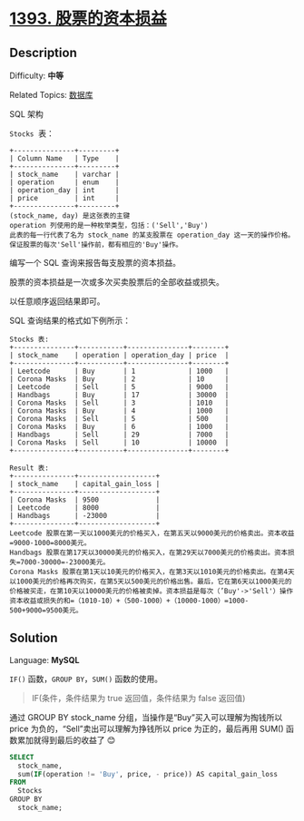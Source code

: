 # [1393\. 股票的资本损益](https://leetcode.cn/problems/capital-gainloss/)

## Description

Difficulty: **中等**

Related Topics: [数据库](https://leetcode.cn/tag/database/)

<a class="sql-schema-link__1VAC">SQL 架构</a>

`Stocks`  表：

```
+---------------+---------+
| Column Name   | Type    |
+---------------+---------+
| stock_name    | varchar |
| operation     | enum    |
| operation_day | int     |
| price         | int     |
+---------------+---------+
(stock_name, day) 是这张表的主键
operation 列使用的是一种枚举类型，包括：('Sell','Buy')
此表的每一行代表了名为 stock_name 的某支股票在 operation_day 这一天的操作价格。
保证股票的每次'Sell'操作前，都有相应的'Buy'操作。
```

编写一个 SQL 查询来报告每支股票的资本损益。

股票的资本损益是一次或多次买卖股票后的全部收益或损失。

以任意顺序返回结果即可。

SQL 查询结果的格式如下例所示：

```
Stocks 表:
+---------------+-----------+---------------+--------+
| stock_name    | operation | operation_day | price  |
+---------------+-----------+---------------+--------+
| Leetcode      | Buy       | 1             | 1000   |
| Corona Masks  | Buy       | 2             | 10     |
| Leetcode      | Sell      | 5             | 9000   |
| Handbags      | Buy       | 17            | 30000  |
| Corona Masks  | Sell      | 3             | 1010   |
| Corona Masks  | Buy       | 4             | 1000   |
| Corona Masks  | Sell      | 5             | 500    |
| Corona Masks  | Buy       | 6             | 1000   |
| Handbags      | Sell      | 29            | 7000   |
| Corona Masks  | Sell      | 10            | 10000  |
+---------------+-----------+---------------+--------+

Result 表:
+---------------+-------------------+
| stock_name    | capital_gain_loss |
+---------------+-------------------+
| Corona Masks  | 9500              |
| Leetcode      | 8000              |
| Handbags      | -23000            |
+---------------+-------------------+
Leetcode 股票在第一天以1000美元的价格买入，在第五天以9000美元的价格卖出。资本收益=9000-1000=8000美元。
Handbags 股票在第17天以30000美元的价格买入，在第29天以7000美元的价格卖出。资本损失=7000-30000=-23000美元。
Corona Masks 股票在第1天以10美元的价格买入，在第3天以1010美元的价格卖出。在第4天以1000美元的价格再次购买，在第5天以500美元的价格出售。最后，它在第6天以1000美元的价格被买走，在第10天以10000美元的价格被卖掉。资本损益是每次（’Buy'->'Sell'）操作资本收益或损失的和=（1010-10）+（500-1000）+（10000-1000）=1000-500+9000=9500美元。
```

## Solution

Language: **MySQL**

`IF()` 函数，`GROUP BY`，`SUM()` 函数的使用。

> IF(条件，条件结果为 true 返回值，条件结果为 false 返回值)

通过 GROUP BY stock_name 分组，当操作是“Buy”买入可以理解为掏钱所以 price 为负的，“Sell”卖出可以理解为挣钱所以 price 为正的，最后再用 SUM() 函数累加就得到最后的收益了 😊

```sql
SELECT
  stock_name,
  sum(IF(operation != 'Buy', price, - price)) AS capital_gain_loss
FROM
  Stocks
GROUP BY
  stock_name;
```

